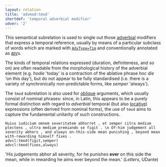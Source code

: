 ```yaml
---
layout: relation
title: 'advmod:tmod'
shortdef: 'temporal adverbial modifier'
udver: '2'
---
```


This semantical subrelation is used to single out those [adverbial](la-dep/advmod) modifiers that express a temporal reference, usually by means of a particular subclass of words which are marked with [`AdvType=Tim`](la-feat/AdvType) and conventionally annotated as [`ADV`](la-pos/ADV)s.

The kinds of temporal relations expressed (duration, definiteness, and so on) are often readable from the morphological history of the adverbial element (e.g. *hodie* 'today' is a contraction of the ablative phrase *hoc die* 'on this day'), but do not appear to be fully standardised (i.e. there is a variety of synchronically non-predictable forms, like *semper* 'always').

The `tmod` subrelation is also used for [oblique](la-dep/obl-tmod) arguments, which usually consist of nominal phrases: since, in Latin, this appears to be a purely formal distinction with regard to *adverbial* temporal (but also [locative](la-dep/advmod-lmod)) expressions (often derived from nominal forms), the use of `tmod` aims to capture the fundamental unitarity of such constructions.


~~~ sdparse
Huius iudicium omnem severitatem abhorret , et semper citra medium plectens , ultra medium premiando se figit . \n Of-him judgement all severity abhors , and always on-this-side mean punishing , beyond mean with-rewarding himself fixes . 
advcl:tmod(figit,semper)
advcl:tmod(fixes,always)
~~~

'His judgements abhor all severity, for he punishes **ever** on this side the mean, while in rewarding he aims ever beyond the mean.' (*Letters*, UDante) 

<!-- Interlanguage links updated Po 11. listopadu 2024, 20:10:24 CET -->
